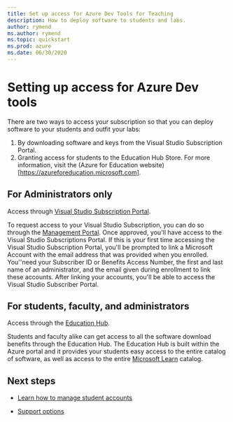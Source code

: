 ```yaml
---	
title: Set up access for Azure Dev Tools for Teaching	
description: How to deploy software to students and labs.	
author: rymend	
ms.author: rymend	
ms.topic: quickstart	
ms.prod: azure	
ms.date: 06/30/2020	
---	
```


# Setting up access for Azure Dev tools

There are two ways to access your subscription so that you can deploy software to your students and outfit your labs:
1. By downloading software and keys from the Visual Studio Subscription Portal.
1. Granting access for students to the Education Hub Store.
For more information, visit the (Azure for Education website)[https://azureforeducation.microsoft.com].

## For Administrators only	
Access through [Visual Studio Subscription Portal](https://my.visualstudio.com/).

To request access to your Visual Studio Subscription, you can do so through the [Management
Portal](https://azureforeducation.microsoft.com/account/Subscriptions). Once approved, you'll have access to the Visual Studio Subscriptions Portal. If this is your first time accessing the Visual Studio Subscription Portal, you'll be prompted to link a Microsoft Account with the email address that was provided when you enrolled. You''need your Subscriber ID or Benefits Access Number, the first and last name of an administrator, and the email given during enrollment to link these accounts. After linking your accounts, you'll be able to access the Visual Studio Subscriber Portal.

## For students, faculty, and administrators
Access through the [Education Hub](https://aka.ms/devtoolsforteaching).

Students and faculty alike can get access to all the software download benefits through the Education Hub. The Education Hub is built within the Azure portal and it provides your students easy access to the entire catalog of software, as well as access to the entire [Microsoft Learn](https://docs.microsoft.com/learn/) catalog.

## Next steps
- [Learn how to manage student accounts](manage-students.md)

- [Support options](program-support.md)
